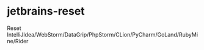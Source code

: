 # jetbrains-reset
Reset IntelliJIdea/WebStorm/DataGrip/PhpStorm/CLion/PyCharm/GoLand/RubyMine/Rider
